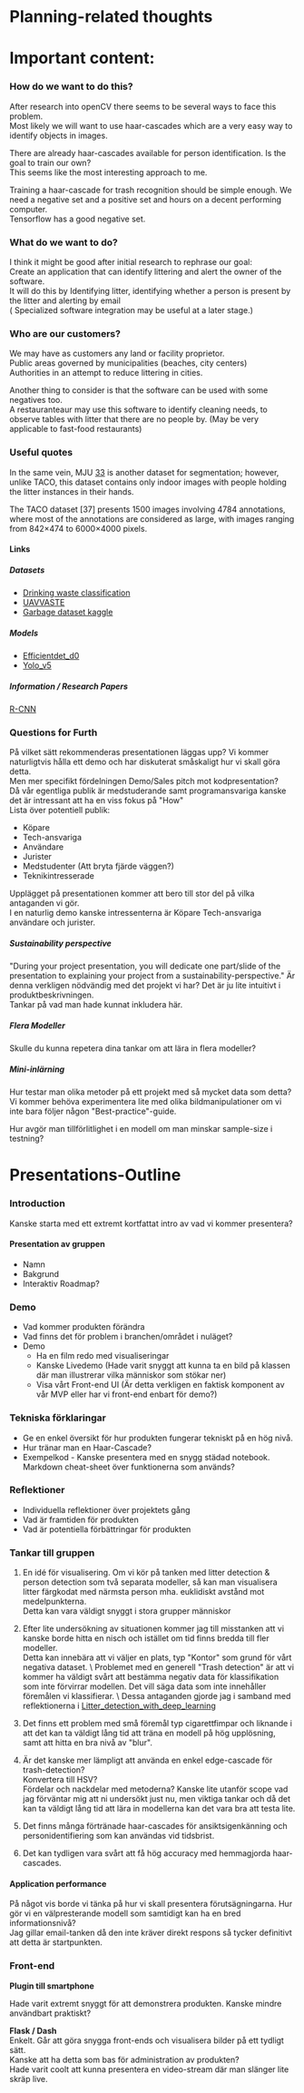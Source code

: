 # Planning-related thoughts
# Important content:


### How do we want to do this?
After research into openCV there seems to be several ways to face this problem. \
Most likely we will want to use haar-cascades which are a very easy way to identify objects in images. 

There are already haar-cascades available for person identification. Is the goal to train our own? \
This seems like the most interesting approach to me.

Training a haar-cascade for trash recognition should be simple enough. We need a negative set and a positive set and hours on a decent performing computer. \
Tensorflow has a good negative set.


### What do we want to do?
I think it might be good after initial research to rephrase our goal: \
Create an application that can identify littering and alert the owner of the software. \
It will do this by Identifying litter, identifying whether a person is present by the litter and alerting by email \
( Specialized software integration may be useful at a later stage.)

### Who are our customers?
We may have as customers any land or facility proprietor. \
Public areas governed by municipalities (beaches, city centers) \
Authorities in an attempt to reduce littering in cities. 

Another thing to consider is that the software can be used with some negatives too. \
A restauranteaur may use this software to identify cleaning needs, to observe tables with litter that there are no people by. (May be very applicable to fast-food restaurants) 

### Useful quotes

In the same vein, MJU [33](https://paperswithcode.com/dataset/mju-waste) is another dataset for segmentation; however, unlike TACO, this dataset contains only indoor images with people holding the litter instances in their hands. 

The TACO dataset [37] presents 1500 images involving 4784 annotations, where most of the annotations are considered as large, with images ranging from 842×474
 to 6000×4000
 pixels. 

#### Links
##### Datasets
 - [Drinking waste classification](https://paperswithcode.com/dataset/drinking-waste-classification) 
 - [UAVVASTE](https://paperswithcode.com/dataset/uavvaste)
 - [Garbage dataset kaggle](https://www.kaggle.com/datasets/asdasdasasdas/garbage-classification?resource=download)

##### Models
 - [Efficientdet_d0](https://docs.openvino.ai/2021.2/omz_models_public_efficientdet_d0_tf_efficientdet_d0_tf.html) 
 - [Yolo_v5](https://towardsdatascience.com/how-to-train-a-custom-object-detection-model-with-yolo-v5-917e9ce13208)

##### Information / Research Papers
[R-CNN](https://towardsdatascience.com/r-cnn-fast-r-cnn-faster-r-cnn-yolo-object-detection-algorithms-36d53571365e)
### Questions for Furth
På vilket sätt rekommenderas presentationen läggas upp? Vi kommer naturligtvis hålla ett demo och har diskuterat småskaligt hur vi skall göra detta. \
Men mer specifikt fördelningen Demo/Sales pitch mot kodpresentation? \
Då vår egentliga publik är medstuderande samt programansvariga kanske det är intressant att ha en viss fokus på "How" \
Lista över potentiell publik: 
- Köpare
- Tech-ansvariga
- Användare
- Jurister
- Medstudenter (Att bryta fjärde väggen?)
- Teknikintresserade

Upplägget på presentationen kommer att bero till stor del på vilka antaganden vi gör. \
I en naturlig demo kanske intressenterna är Köpare Tech-ansvariga användare och jurister.

##### Sustainability perspective
"During your project presentation, you will dedicate one part/slide of the presentation to explaining your project from a sustainability-perspective."
Är denna verkligen nödvändig med det projekt vi har? Det är ju lite intuitivt i produktbeskrivningen. \
Tankar på vad man hade kunnat inkludera här.

##### Flera Modeller
Skulle du kunna repetera dina tankar om att lära in flera modeller? 

##### Mini-inlärning
Hur testar man olika metoder på ett projekt med så mycket data som detta? \
Vi kommer behöva experimentera lite med olika bildmanipulationer om vi inte bara följer någon "Best-practice"-guide. 

Hur avgör man tillförlitlighet i en modell om man minskar sample-size i testning?





# Presentations-Outline

### Introduction
Kanske starta med ett extremt kortfattat intro av vad vi kommer presentera?

#### Presentation av gruppen
 - Namn
 - Bakgrund
 - Interaktiv Roadmap?

### Demo
 - Vad kommer produkten förändra
 - Vad finns det för problem i branchen/området i nuläget?
 - Demo
   - Ha en film redo med visualiseringar
   - Kanske Livedemo  (Hade varit snyggt att kunna ta en bild på klassen där man illustrerar vilka människor som stökar ner)
   - Visa vårt Front-end UI (Är detta verkligen en faktisk komponent av vår MVP eller har vi front-end enbart för demo?)
### Tekniska förklaringar
 - Ge en enkel översikt för hur produkten fungerar tekniskt på en hög nivå.
 - Hur tränar man en Haar-Cascade?
 - Exempelkod - Kanske presentera med en snygg städad notebook. Markdown cheat-sheet över funktionerna som används?

### Reflektioner
 - Individuella reflektioner över projektets gång
 - Vad är framtiden för produkten
 - Vad är potentiella förbättringar för produkten



### Tankar till gruppen

1. En idé för visualisering. Om vi kör på tanken med litter detection & person detection som två separata modeller, så kan man visualisera litter färgkodat med närmsta person mha. euklidiskt avstånd mot medelpunkterna. \
Detta kan vara väldigt snyggt i stora grupper människor

2. Efter lite undersökning av situationen kommer jag till misstanken att vi kanske borde hitta en nisch och istället om tid finns bredda till fler modeller. \
Detta kan innebära att vi väljer en plats, typ "Kontor" som grund för vårt negativa dataset. \ 
Problemet med en generell "Trash detection" är att vi kommer ha väldigt svårt att bestämma negativ data för klassifikation som inte förvirrar modellen. Det vill säga data som inte innehåller föremålen vi klassifierar. \ 
Dessa antaganden gjorde jag i samband med reflektionerna i [Litter_detection_with_deep_learning](https://www.mdpi.com/1424-8220/22/2/548#sec4dot3-sensors-22-00548)

3. Det finns ett problem med små föremål typ cigarettfimpar och liknande i att det kan ta väldigt lång tid att träna en modell på hög upplösning, samt att hitta en bra nivå av "blur". 

4. Är det kanske mer lämpligt att använda en enkel edge-cascade för trash-detection? \
Konvertera till HSV? \
Fördelar och nackdelar med metoderna? Kanske lite utanför scope vad jag förväntar mig att ni undersökt just nu, men viktiga tankar och då det kan ta väldigt lång tid att lära in modellerna kan det vara bra att testa lite.

5. Det finns många förtränade haar-cascades för ansiktsigenkänning och personidentifiering som kan användas vid tidsbrist.
6. Det kan tydligen vara svårt att få hög accuracy med hemmagjorda haar-cascades.

#### Application performance
På något vis borde vi tänka på hur vi skall presentera förutsägningarna. Hur gör vi en välpresterande modell som samtidigt kan ha en bred informationsnivå? \
Jag gillar email-tanken då den inte kräver direkt respons så tycker definitivt att detta är startpunkten.

### Front-end
**Plugin till smartphone** 

Hade varit extremt snyggt för att demonstrera produkten. Kanske mindre användbart praktiskt?

**Flask / Dash** \
Enkelt. Går att göra snygga front-ends och visualisera bilder på ett tydligt sätt. \
Kanske att ha detta som bas för administration av produkten? \
Hade varit coolt att kunna presentera en video-stream där man slänger lite skräp live.

